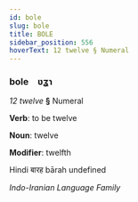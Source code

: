 ```yaml
---
id: bole
slug: bole
title: BOLE
sidebar_position: 556
hoverText: 12 twelve § Numeral
---
```


### bole&emsp;<span kind="abugida">ʋʓɿ</span>

*12 twelve* **§** Numeral

**Verb**: to be twelve

**Noun**: twelve

**Modifier**: twelfth

Hindi बारह bārah undefined

*Indo-Iranian Language Family*